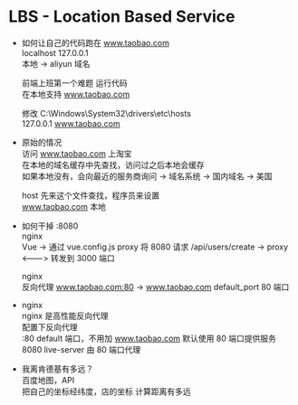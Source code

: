 # LBS - Location Based Service  

- 如何让自己的代码跑在 www.taobao.com  
  localhost 127.0.0.1  
  本地 -> aliyun 域名  

  前端上班第一个难题 运行代码  
  在本地支持 www.taobao.com  

  修改 C:\Windows\System32\drivers\etc\hosts  
  127.0.0.1       www.taobao.com  

- 原始的情况  
  访问 www.taobao.com 上淘宝  
  在本地的域名缓存中先查找，访问过之后本地会缓存  
  如果本地没有，会向最近的服务商询问 -> 域名系统 -> 国内域名 -> 美国  

  host 先来这个文件查找，程序员来设置  
  www.taobao.com 本地  

- 如何干掉 :8080  
  nginx  
  Vue -> 通过 vue.config.js proxy 将 8080 请求 /api/users/create -> proxy <---> 转发到 3000 端口  

  nginx  
  反向代理 www.taobao.com:80 -> www.taobao.com default_port 80 端口  

- nginx  
  nginx 是高性能反向代理  
  配置下反向代理  
  :80 default 端口，不用加 www.taobao.com 默认使用 80 端口提供服务  
  8080 live-server 由 80 端口代理  

- 我离肯德基有多远？  
  百度地图，API  
  把自己的坐标经纬度，店的坐标 计算距离有多远  